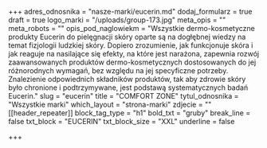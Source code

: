 +++
adres_odnosnika = "nasze-marki/eucerin.md"
dodaj_formularz = true
draft = true
logo_marki = "/uploads/group-173.jpg"
meta_opis = ""
meta_robots = ""
opis_pod_naglowiekm = "Wszystkie dermo-kosmetyczne produkty Eucerin do pielęgnacji skóry oparte są na dogłębnej wiedzy na temat fizjologii ludzkiej skóry. Dopiero zrozumienie, jak funkcjonuje skóra i jak reaguje na nasilające się efekty, na które jest narażona, zapewnia rozwój zaawansowanych produktów dermo-kosmetycznych dostosowanych do jej różnorodnych wymagań, bez względu na jej specyficzne potrzeby. Znalezienie odpowiednich składników produktów, tak aby zdrowie skóry było chronione i podtrzymywane, jest podstawą systematycznych badań Eucerin."
slug = "eucerin"
title = "COMFORT ZONE"
tytul_odnosnika = "Wszystkie marki"
which_layout = "strona-marki"
zdjecie = ""
[[header_repeater]]
block_tag_type = "h1"
bold_txt = "gruby"
break_line = false
txt_block = "EUCERIN"
txt_block_size = "XXL"
underline = false

+++
